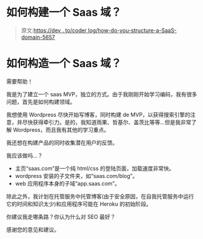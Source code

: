 # 如何构建一个 Saas 域？

> 原文:[https://dev . to/coder log/how-do-you-structure-a-SaaS-domain-5657](https://dev.to/coderlog/how-do-you-structure-a-saas-domain-5657)

# 如何构造一个 Saas 域？

需要帮助！

我是为了建立一个 saas MVP，独立的方式。由于我刚刚开始学习编码，我有很多问题，首先是如何构建领域。

我想使用 Wordpress 尽快开始写博客，同时构建 de MVP，以获得搜索引擎的注意，并尽快获得牵引力。是的，我知道雨果、哲基尔、盖茨比等等...但是我非常了解 Wordpress，而且我有其他的学习重点。

我还想在构建产品的同时收集潜在用户的反馈。

我应该做吗...？

*   主页“saas.com”是一个纯 html/css 的登陆页面，加载速度非常快。
*   wordpress 安装的子文件夹，如“saas.com/blog”。
*   web 应用程序本身的子域“app.saas.com”。

除此之外，我计划在托管服务中托管博客(由于安全原因，在自我托管服务中运行它的时间和知识太少)和应用程序可能在 Heroku 的初始阶段。

你建议我走哪条路？你认为什么对 SEO 最好？

感谢您的意见和建议。